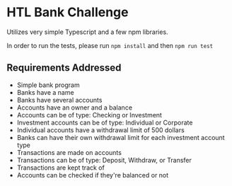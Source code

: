 HTL Bank Challenge
==================

Utilizes very simple Typescript and a few npm libraries.

In order to run the tests, please run `npm install` and then `npm run test`

Requirements Addressed
----------------------

* Simple bank program
* Banks have a name
* Banks have several accounts
* Accounts have an owner and a balance
* Accounts can be of type: Checking or Investment
* Investment accounts can be of type: Individual or Corporate
* Individual accounts have a withdrawal limit of 500 dollars
* Banks can have their own withdrawal limit for each investment account type
* Transactions are made on accounts
* Transactions can be of type: Deposit, Withdraw, or Transfer
* Transactions are kept track of
* Accounts can be checked if they're balanced or not
